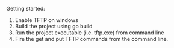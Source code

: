 Getting started:
1. Enable TFTP on windows
2. Build the project using go build
3. Run the project executable (i.e. tftp.exe) from command line
4. Fire the get and put TFTP commands from the command line.